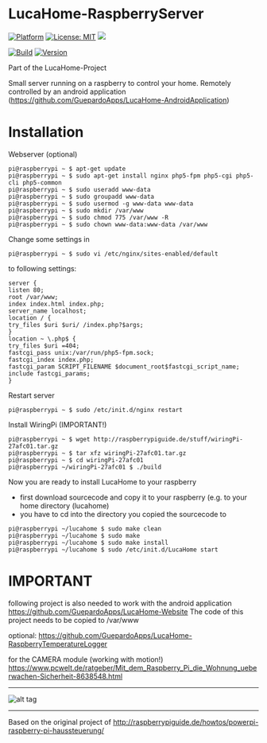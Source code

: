 # LucaHome-RaspberryServer

[![Platform](https://img.shields.io/badge/platform-Raspberry-blue.svg)](https://www.raspberrypi.org/)
[![License: MIT](https://img.shields.io/badge/License-MIT-blue.svg)](https://opensource.org/licenses/MIT)
<a target="_blank" href="https://www.paypal.me/GuepardoApps" title="Donate using PayPal"><img src="https://img.shields.io/badge/paypal-donate-blue.svg" /></a>

[![Build](https://img.shields.io/badge/build-passing-green.svg)](https://github.com/Gu3pardo/LucaHome-RaspberryServer)
[![Version](https://img.shields.io/badge/version-v5.1.3.180102-blue.svg)](https://github.com/Gu3pardo/LucaHome-RaspberryServer)

Part of the LucaHome-Project

Small server running on a raspberry to control your home.
Remotely controlled by an android application (https://github.com/GuepardoApps/LucaHome-AndroidApplication)

# Installation

Webserver (optional)
```
pi@raspberrypi ~ $ apt-get update
pi@raspberrypi ~ $ sudo apt-get install nginx php5-fpm php5-cgi php5-cli php5-common
pi@raspberrypi ~ $ sudo useradd www-data
pi@raspberrypi ~ $ sudo groupadd www-data
pi@raspberrypi ~ $ sudo usermod -g www-data www-data
pi@raspberrypi ~ $ sudo mkdir /var/www
pi@raspberrypi ~ $ sudo chmod 775 /var/www -R
pi@raspberrypi ~ $ sudo chown www-data:www-data /var/www 
```

Change some settings in
```
pi@raspberrypi ~ $ sudo vi /etc/nginx/sites-enabled/default 
```
to following settings:
```
server {
listen 80;
root /var/www;
index index.html index.php;
server_name localhost;
location / {
try_files $uri $uri/ /index.php?$args;
}
location ~ \.php$ {
try_files $uri =404;
fastcgi_pass unix:/var/run/php5-fpm.sock;
fastcgi_index index.php;
fastcgi_param SCRIPT_FILENAME $document_root$fastcgi_script_name;
include fastcgi_params;
} 
```
Restart server
```
pi@raspberrypi ~ $ sudo /etc/init.d/nginx restart 
```

Install WiringPi (IMPORTANT!)
```
pi@raspberrypi ~ $ wget http://raspberrypiguide.de/stuff/wiringPi-27afc01.tar.gz
pi@raspberrypi ~ $ tar xfz wiringPi-27afc01.tar.gz
pi@raspberrypi ~ $ cd wiringPi-27afc01
pi@raspberrypi ~/wiringPi-27afc01 $ ./build 
```

Now you are ready to install LucaHome to your raspberry
- first download sourcecode and copy it to your raspberry (e.g. to your home directory (lucahome)
- you have to cd into the directory you copied the sourcecode to
```
pi@raspberrypi ~/lucahome $ sudo make clean
pi@raspberrypi ~/lucahome $ sudo make
pi@raspberrypi ~/lucahome $ sudo make install
pi@raspberrypi ~/lucahome $ sudo /etc/init.d/LucaHome start 
```

# IMPORTANT

following project is also needed to work with the android application
https://github.com/GuepardoApps/LucaHome-Website
The code of this project needs to be copied to /var/www

optional:
https://github.com/GuepardoApps/LucaHome-RaspberryTemperatureLogger

for the CAMERA module (working with motion!)
https://www.pcwelt.de/ratgeber/Mit_dem_Raspberry_Pi_die_Wohnung_ueberwachen-Sicherheit-8638548.html

---

![alt tag](https://github.com/GuepardoApps/LucaHome-RaspberryServer/blob/master/screenshots/img001.png)

---

Based on the original project of http://raspberrypiguide.de/howtos/powerpi-raspberry-pi-haussteuerung/
